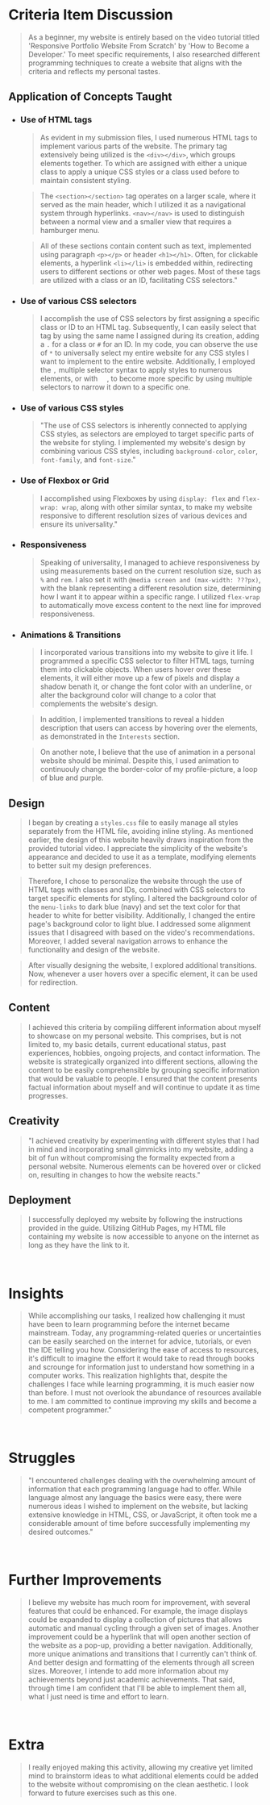 <!--
How you accomplished each item in the criteria except for README file discussion
-->

# Criteria Item Discussion

> As a beginner, my website is entirely based on the video tutorial titled 'Responsive Portfolio Website From Scratch' by 'How to Become a Developer.' To meet specific requirements, I also researched different programming techniques to create a website that aligns with the criteria and reflects my personal tastes.

## Application of Concepts Taught

- ### Use of HTML tags

  > As evident in my submission files, I used numerous HTML tags to implement various parts of the website. The primary tag extensively being utilized is the `<div></div>`, which groups elements together. To which are assigned with either a unique class to apply a unique CSS styles or a class used before to maintain consistent styling.

  > The `<section></section>` tag operates on a larger scale, where it served as the main header, which I utilized it as a navigational system through hyperlinks. `<nav></nav>` is used to distinguish between a normal view and a smaller view that requires a hamburger menu.

  > All of these sections contain content such as text, implemented using paragraph `<p></p>` or header `<h1></h1>`. Often, for clickable elements, a hyperlink `<li></li>` is embedded within, redirecting users to different sections or other web pages. Most of these tags are utilized with a class or an ID, facilitating CSS selectors."

- ### Use of various CSS selectors

  > I accomplish the use of CSS selectors by first assigning a specific class or ID to an HTML tag. Subsequently, I can easily select that tag by using the same name I assigned during its creation, adding a `.` for a class or `#` for an ID. In my code, you can observe the use of `*` to universally select my entire website for any CSS styles I want to implement to the entire website. Additionally, I employed the `,` multiple selector syntax to apply styles to numerous elements, or with `  `, to become more specific by using multiple selectors to narrow it down to a specific one.

- ### Use of various CSS styles

  > "The use of CSS selectors is inherently connected to applying CSS styles, as selectors are employed to target specific parts of the website for styling. I implemented my website's design by combining various CSS styles, including `background-color`, `color`, `font-family`, and `font-size`."

- ### Use of Flexbox or Grid

  > I accomplished using Flexboxes by using `display: flex` and `flex-wrap: wrap`, along with other similar syntax, to make my website responsive to different resolution sizes of various devices and ensure its universality."

- ### Responsiveness

  > Speaking of universality, I managed to achieve responsiveness by using measurements based on the current resolution size, such as `%` and `rem`. I also set it with `@media screen and (max-width: ???px)`, with the blank representing a different resolution size, determining how I want it to appear within a specific range. I utilized `flex-wrap` to automatically move excess content to the next line for improved responsiveness.

- ### Animations & Transitions

  > I incorporated various transitions into my website to give it life. I programmed a specific CSS selector to filter HTML tags, turning them into clickable objects. When users hover over these elements, it will either move up a few of pixels and display a shadow benath it, or change the font color with an underline, or alter the background color will change to a color that complements the website's design.

  > In addition, I implemented transitions to reveal a hidden description that users can access by hovering over the elements, as demonstrated in the `Interests` section.

  > On another note, I believe that the use of animation in a personal website should be minimal. Despite this, I used animation to continuouly change the border-color of my profile-picture, a loop of blue and purple.

## Design

> I began by creating a `styles.css` file to easily manage all styles separately from the HTML file, avoiding inline styling. As mentioned earlier, the design of this website heavily draws inspiration from the provided tutorial video. I appreciate the simplicity of the website's appearance and decided to use it as a template, modifying elements to better suit my design preferences.

> Therefore, I chose to personalize the website through the use of HTML tags with classes and IDs, combined with CSS selectors to target specific elements for styling. I altered the background color of the `menu-links` to dark blue (navy) and set the text color for that header to white for better visibility. Additionally, I changed the entire page's background color to light blue. I addressed some alignment issues that I disagreed with based on the video's recommendations. Moreover, I added several navigation arrows to enhance the functionality and design of the website.

> After visually designing the website, I explored additional transitions. Now, whenever a user hovers over a specific element, it can be used for redirection.

## Content

> I achieved this criteria by compiling different information about myself to showcase on my personal website. This comprises, but is not limited to, my basic details, current educational status, past experiences, hobbies, ongoing projects, and contact information. The website is strategically organized into different sections, allowing the content to be easily comprehensible by grouping specific information that would be valuable to people. I ensured that the content presents factual information about myself and will continue to update it as time progresses.

## Creativity

> "I achieved creativity by experimenting with different styles that I had in mind and incorporating small gimmicks into my website, adding a bit of fun without compromising the formality expected from a personal website. Numerous elements can be hovered over or clicked on, resulting in changes to how the website reacts."

## Deployment

> I successfully deployed my website by following the instructions provided in the guide. Utilizing GitHub Pages, my HTML file containing my website is now accessible to anyone on the internet as long as they have the link to it.

<br/>

<!--
Insights that you have gathered while accomplishing LT0, LT1, and M1M2 (Guided Exercise 1)
-->

# Insights

> While accomplishing our tasks, I realized how challenging it must have been to learn programming before the internet became mainstream. Today, any programming-related queries or uncertainties can be easily searched on the internet for advice, tutorials, or even the IDE telling you how. Considering the ease of access to resources, it's difficult to imagine the effort it would take to read through books and scrounge for information just to understand how something in a computer works. This realization highlights that, despite the challenges I face while learning programming, it is much easier now than before. I must not overlook the abundance of resources available to me. I am committed to continue improving my skills and become a competent programmer."

<br/>
<!--
Struggles that you have encountered while accomplishing LT0, LT1, and M1M2 (Guided Exercise 1)
-->

# Struggles

> "I encountered challenges dealing with the overwhelming amount of information that each programming language had to offer. While language almost any language the basics were easy, there were numerous ideas I wished to implement on the website, but lacking extensive knowledge in HTML, CSS, or JavaScript, it often took me a considerable amount of time before successfully implementing my desired outcomes."

<br/>

<!--
How you could improve your website in the future
-->

# Further Improvements

> I believe my website has much room for improvement, with several features that could be enhanced. For example, the image displays could be expanded to display a collection of pictures that allows automatic and manual cycling through a given set of images. Another improvement could be a hyperlink that will open another section of the website as a pop-up, providing a better navigation. Additionally, more unique animations and transitions that I currently can't think of. And better design and formatting of the elements through all screen sizes. Moreover, I intende to add more information about my achievements beyond just academic achievements. That said, through time I am confident that I'll be able to implement them all, what I just need is time and effort to learn.

<br/>
<!--
Other thoughts that might be noteworthy
-->

# Extra

> I really enjoyed making this activity, allowing my creative yet limited mind to brainstorm ideas to what additional elements could be added to the website without compromising on the clean aesthetic. I look forward to future exercises such as this one.

<br/>
